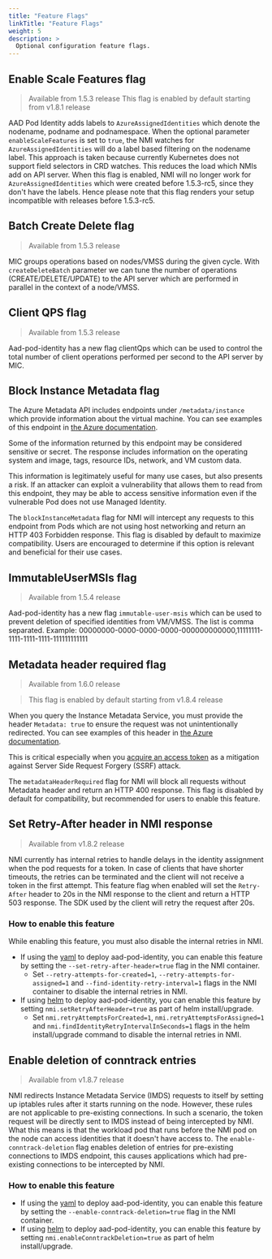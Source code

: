 ```yaml
---
title: "Feature Flags"
linkTitle: "Feature Flags"
weight: 5
description: >
  Optional configuration feature flags.
---
```


## Enable Scale Features flag

> Available from 1.5.3 release
> This flag is enabled by default starting from v1.8.1 release

AAD Pod Identity adds labels to `AzureAssignedIdentities` which denote the nodename, podname and podnamespace.
When the optional parameter `enableScaleFeatures` is set to `true`, the NMI watches for `AzureAssignedIdentities` will do a label based filtering on
the nodename label. This approach is taken because currently Kubernetes does not support field selectors in CRD watches. This reduces the load which
NMIs add on API server. When this flag is enabled, NMI will no longer work for `AzureAssignedIdentities` which were created before 1.5.3-rc5, since
they don't have the labels. Hence please note that this flag renders your setup incompatible with releases before 1.5.3-rc5.

## Batch Create Delete flag

> Available from 1.5.3 release

MIC groups operations based on nodes/VMSS during the given cycle. With `createDeleteBatch` parameter we can
tune the number of operations (CREATE/DELETE/UPDATE) to the API server which are performed in parallel in the context of a
node/VMSS.

## Client QPS flag

> Available from 1.5.3 release

Aad-pod-identity has a new flag clientQps which can be used to control the total number of client operations performed per second
to the API server by MIC.

## Block Instance Metadata flag

The Azure Metadata API includes endpoints under `/metadata/instance` which
provide information about the virtual machine. You can see examples of this
endpoint in [the Azure documentation](https://docs.microsoft.com/en-us/azure/virtual-machines/linux/instance-metadata-service#retrieving-all-metadata-for-an-instance).

Some of the information returned by this endpoint may be considered sensitive
or secret. The response includes information on the operating system and image,
tags, resource IDs, network, and VM custom data.

This information is legitimately useful for many use cases, but also presents a
risk. If an attacker can exploit a vulnerability that allows them to read from
this endpoint, they may be able to access sensitive information even if the
vulnerable Pod does not use Managed Identity.

The `blockInstanceMetadata` flag for NMI will intercept any  requests to this
endpoint from Pods which are not using host networking and return an HTTP 403
Forbidden response. This flag is disabled by default to maximize compatibility.
Users are encouraged to determine if this option is relevant and beneficial for
their use cases.

## ImmutableUserMSIs flag

> Available from 1.5.4 release

Aad-pod-identity has a new flag `immutable-user-msis` which can be used to prevent deletion of specified identities from VM/VMSS.
The list is comma separated. Example: 00000000-0000-0000-0000-000000000000,11111111-1111-1111-1111-111111111111

## Metadata header required flag

> Available from 1.6.0 release

> This flag is enabled by default starting from v1.8.4 release

When you query the Instance Metadata Service, you must provide the header `Metadata: true` to ensure the request was not unintentionally redirected. You can see examples of this header in [the Azure documentation](https://docs.microsoft.com/en-us/azure/virtual-machines/linux/instance-metadata-service#using-headers).

This is critical especially when you [acquire an access token](https://docs.microsoft.com/en-us/azure/active-directory/managed-identities-azure-resources/how-to-use-vm-token#get-a-token-using-http) as a mitigation against Server Side Request Forgery (SSRF) attack.

The `metadataHeaderRequired` flag for NMI will block all requests without Metadata header and return an HTTP 400 response. This flag is disabled by default for compatibility, but recommended for users to enable this feature.

## Set Retry-After header in NMI response

> Available from v1.8.2 release

NMI currently has internal retries to handle delays in the identity assignment when the pod requests for a token. In case of clients that have shorter timeouts, the retries can be terminated and the client will not receive a token in the first attempt. This feature flag when enabled will set the `Retry-After` header to 20s in the NMI response to the client and return a HTTP 503 response. The SDK used by the client will retry the request after 20s.

### How to enable this feature

While enabling this feature, you must also disable the internal retries in NMI.

- If using the [yaml](../../getting-started/installation/#quick-install) to deploy aad-pod-identity, you can enable this feature by setting the `--set-retry-after-header=true` flag in the NMI container.
  - Set `--retry-attempts-for-created=1`, `--retry-attempts-for-assigned=1` and `--find-identity-retry-interval=1` flags in the NMI container to disable the internal retries in NMI.
- If using [helm](../../getting-started/installation/#helm) to deploy aad-pod-identity, you can enable this feature by setting `nmi.setRetryAfterHeader=true` as part of helm install/upgrade.
  - Set `nmi.retryAttemptsForCreated=1`, `nmi.retryAttemptsForAssigned=1` and `nmi.findIdentityRetryIntervalInSeconds=1` flags in the helm install/upgrade command to disable the internal retries in NMI.

## Enable deletion of conntrack entries

> Available from v1.8.7 release

NMI redirects Instance Metadata Service (IMDS) requests to itself by setting up iptables rules after it starts running on the node.
However, these rules are not applicable to pre-existing connections. In such a scenario, the token request will be directly sent to IMDS instead of being intercepted by NMI. What this means is that the workload pod that runs before the NMI pod on the node can access identities that it doesn't have access to.
The `enable-conntrack-deletion` flag enables deletion of entries for pre-existing connections to IMDS endpoint, this causes applications which had pre-existing connections to be intercepted by NMI.

### How to enable this feature

- If using the [yaml](../../getting-started/installation/#quick-install) to deploy aad-pod-identity, you can enable this feature by setting the `--enable-conntrack-deletion=true` flag in the NMI container.
- If using [helm](../../getting-started/installation/#helm) to deploy aad-pod-identity, you can enable this feature by setting `nmi.enableConntrackDeletion=true` as part of helm install/upgrade.
